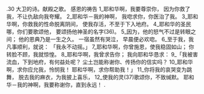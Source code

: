 .30 
大卫的诗。献殿之歌。 
感恩的祷告 
1_耶和华啊，我要尊崇你， 
因为你救了我，不让仇敌向我夸耀。 
2_耶和华－我的神啊， 
我唿求你，你医治了我。 
3_耶和华啊，你救我的性命脱离阴间， 
使我存活，不至于下入地府。 
4_耶和华的圣民哪，你们要歌颂他， 
要颂扬他神圣的名字(36)。 
5_因为，他的怒气不过是转眼之间； 
他的恩典乃是一生之久。 
一宿虽然有哭泣， 
早晨便必欢唿。 
6_至于我，我凡事顺利，就说： 
「我永不动摇。」 
7_耶和华啊，你曾施恩，使我稳固如山； 
你转脸不顾，我就惊惶。 
8_耶和华啊，我曾求告你； 
我向耶和华恳求： 
9_「我被害流血，下到地府，有何益处呢？ 
尘土岂能称谢你、传扬你的信实吗？ 
10_耶和华啊，求你应允我，怜悯我！ 
耶和华啊，求你帮助我！」 
11_你将我的哀哭变为跳舞， 
脱去我的麻衣，为我披上喜乐， 
12_使我的灵(37)歌颂你，不致缄默。 
耶和华－我的神啊，我要称谢你，直到永远！ 
.